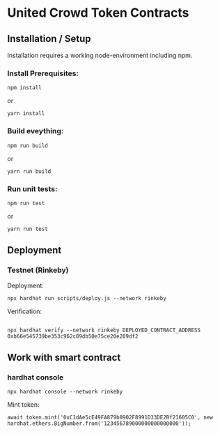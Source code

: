 # United Crowd Token Contracts

## Installation / Setup

Installation requires a working node-environment including npm.

### Install Prerequisites:

```
npm install
```

or

```
yarn install
```


### Build eveything:


```
npm run build
```

or 

```
yarn run build
```


### Run unit tests:

```
npm run test
```

or 

```
yarn run test
```

## Deployment

### Testnet (Rinkeby)

Deployment:


```
npx hardhat run scripts/deploy.js --network rinkeby
```

Verification:

```

```

```
npx hardhat verify --network rinkeby DEPLOYED_CONTRACT_ADDRESS 0xb66e545739be353c962c89db50e75ce20e289df2
```

## Work with smart contract

### hardhat console

```
npx hardhat console --network rinkeby
```


Mint token:

```
await token.mint('0xC1dAe5cE49FA879b8902F8991D33DE2Bf21605C0', new hardhat.ethers.BigNumber.from('123456789000000000000000'));
```
